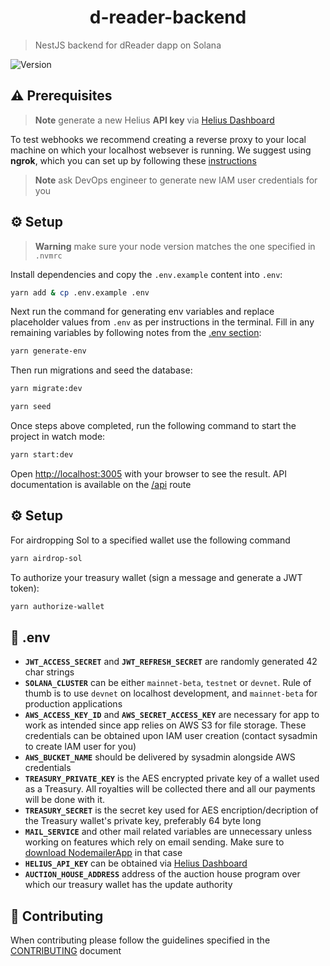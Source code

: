 <h1 align="center">d-reader-backend</h1>

> NestJS backend for dReader dapp on Solana

<p>
  <img alt="Version" src="https://img.shields.io/badge/version-0.1.0-blue.svg?cacheSeconds=2592000" />
</p>


## ⚠️ Prerequisites

> **Note** generate a new Helius **API key** via [Helius Dashboard](https://dev.helius.xyz/dashboard/app)

To test webhooks we recommend creating a reverse proxy to your local machine on which your localhost websever is running. We suggest using **ngrok**, which you can set up by following these [instructions](https://ngrok.com/docs/getting-started)

> **Note** ask DevOps engineer to generate new IAM user credentials for you


## ⚙️ Setup

> **Warning** make sure your node version matches the one specified in `.nvmrc`

Install dependencies and copy the `.env.example` content into `.env`:

```bash
yarn add & cp .env.example .env
```

Next run the command for generating env variables and replace placeholder values from `.env` as per instructions in the terminal. Fill in any remaining variables by following notes from the [.env section](#🌱-env):

```bash
yarn generate-env
```

Then run migrations and seed the database:

```bash
yarn migrate:dev
```

```bash
yarn seed
```

Once steps above completed, run the following command to start the project in watch mode:

```bash
yarn start:dev
```

Open [http://localhost:3005](http://localhost:3005) with your browser to see the result. API documentation is available on the [/api](http://localhost:3005/api) route

## ⚙️ Setup
For airdropping Sol to a specified wallet use the following command
```bash
yarn airdrop-sol
```

To authorize your treasury wallet (sign a message and generate a JWT token):
```bash
yarn authorize-wallet
```

## 🌱 .env
- **`JWT_ACCESS_SECRET`** and **`JWT_REFRESH_SECRET`** are randomly generated 42 char strings
- **`SOLANA_CLUSTER`** can be either `mainnet-beta`, `testnet` or `devnet`. Rule of thumb is to use `devnet` on localhost development, and `mainnet-beta` for production applications
- **`AWS_ACCESS_KEY_ID`** and **`AWS_SECRET_ACCESS_KEY`** are necessary for app to work as intended since app relies on AWS S3 for file storage. These credentials can be obtained upon IAM user creation (contact sysadmin to create IAM user for you)
- **`AWS_BUCKET_NAME`** should be delivered by sysadmin alongside AWS credentials
- **`TREASURY_PRIVATE_KEY`** is the AES encrypted private key of a wallet used as a Treasury. All royalties will be collected there and all our payments will be done with it.
- **`TREASURY_SECRET`** is the secret key used for AES encription/decription of the Treasury wallet's private key, preferably 64 byte long
- **`MAIL_SERVICE`** and other mail related variables are unnecessary unless working on features which rely on email sending. Make sure to [download NodemailerApp](https://nodemailer.com/app) in that case
- **`HELIUS_API_KEY`** can be obtained via [Helius Dashboard](https://dev.helius.xyz/dashboard/app)
- **`AUCTION_HOUSE_ADDRESS`** address of the auction house program over which our treasury wallet has the update authority

## 🤝 Contributing

When contributing please follow the guidelines specified in the [CONTRIBUTING](./CONTRIBUTING.md) document